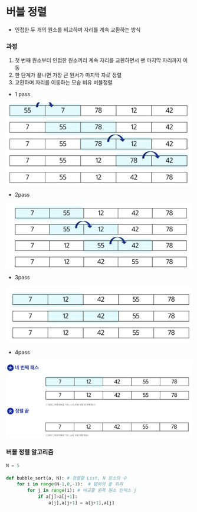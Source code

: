 # 버블 정렬
- 인접한 두 개의 원소를 비교하며 자리를 계속 교환하는 방식

### 과정
1. 첫 번째 원소부터 인접한 원소끼리 계속 자리를 교환하면서 맨 마지막 자리까지 이동
2. 한 단계가 끝나면 가장 큰 원서가 마지막 자로 정렬
3. 교환하며 자리를 이동하는 모습 비유 버블정렬

- 1 pass

![img_15.png](img/img_15.png)
  
- 2pass

![img_16.png](img/img_16.png)
  
- 3pass

![img_17.png](img/img_17.png)
  
- 4pass

![img_18.png](img/img_18.png)

### 버블 정렬 알고리즘

```python
N = 5

def bubble_sort(a, N): # 정렬할 List, N 원소의 수
    for i in range(N-1,0,-1):  # 범위의 끝 위치
        for j in range(i): # 비교할 왼쪽 원소 인덱스 j
            if a[j]>a[j+1]:
                a[j],a[j+1] = a[j+1],a[j]
```